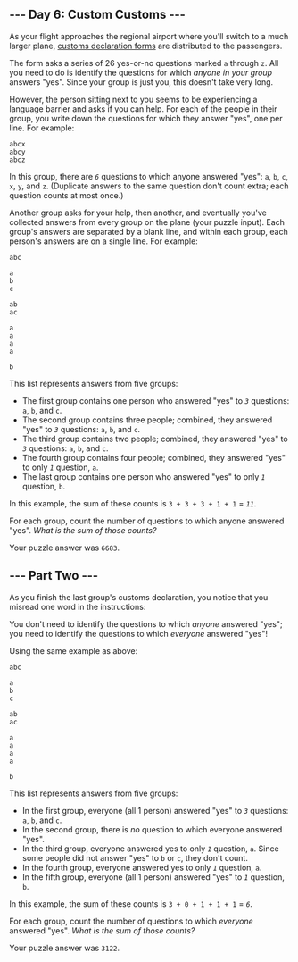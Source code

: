 
## --- Day 6: Custom Customs ---

As your flight approaches the regional airport where you'll switch to a much larger plane,  [customs declaration forms](https://en.wikipedia.org/wiki/Customs_declaration)  are distributed to the passengers.

The form asks a series of 26 yes-or-no questions marked  `a`  through  `z`. All you need to do is identify the questions for which  _anyone in your group_  answers "yes". Since your group is just you, this doesn't take very long.

However, the person sitting next to you seems to be experiencing a language barrier and asks if you can help. For each of the people in their group, you write down the questions for which they answer "yes", one per line. For example:

```
abcx
abcy
abcz
```

In this group, there are  _`6`_  questions to which anyone answered "yes":  `a`,  `b`,  `c`,  `x`,  `y`, and  `z`. (Duplicate answers to the same question don't count extra; each question counts at most once.)

Another group asks for your help, then another, and eventually you've collected answers from every group on the plane (your puzzle input). Each group's answers are separated by a blank line, and within each group, each person's answers are on a single line. For example:

```
abc

a
b
c

ab
ac

a
a
a
a

b
```

This list represents answers from five groups:

-   The first group contains one person who answered "yes" to  _`3`_  questions:  `a`,  `b`, and  `c`.
-   The second group contains three people; combined, they answered "yes" to  _`3`_  questions:  `a`,  `b`, and  `c`.
-   The third group contains two people; combined, they answered "yes" to  _`3`_  questions:  `a`,  `b`, and  `c`.
-   The fourth group contains four people; combined, they answered "yes" to only  _`1`_  question,  `a`.
-   The last group contains one person who answered "yes" to only  _`1`_  question,  `b`.

In this example, the sum of these counts is  `3 + 3 + 3 + 1 + 1`  =  _`11`_.

For each group, count the number of questions to which anyone answered "yes".  _What is the sum of those counts?_

Your puzzle answer was  `6683`.

## --- Part Two ---

As you finish the last group's customs declaration, you notice that  you misread one word  in the instructions:

You don't need to identify the questions to which  _anyone_  answered "yes"; you need to identify the questions to which  _everyone_  answered "yes"!

Using the same example as above:

```
abc

a
b
c

ab
ac

a
a
a
a

b
```

This list represents answers from five groups:

-   In the first group, everyone (all 1 person) answered "yes" to  _`3`_  questions:  `a`,  `b`, and  `c`.
-   In the second group, there is  _no_  question to which everyone answered "yes".
-   In the third group, everyone answered yes to only  _`1`_  question,  `a`. Since some people did not answer "yes" to  `b`  or  `c`, they don't count.
-   In the fourth group, everyone answered yes to only  _`1`_  question,  `a`.
-   In the fifth group, everyone (all 1 person) answered "yes" to  _`1`_  question,  `b`.

In this example, the sum of these counts is  `3 + 0 + 1 + 1 + 1`  =  _`6`_.

For each group, count the number of questions to which  _everyone_  answered "yes".  _What is the sum of those counts?_

Your puzzle answer was  `3122`.

